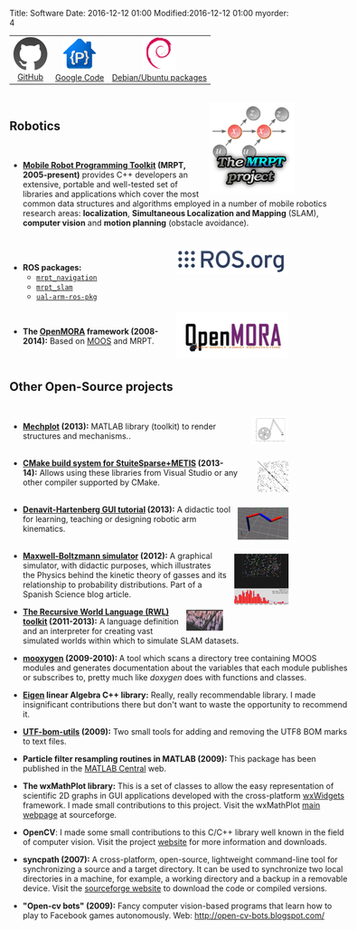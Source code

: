 Title: Software
Date: 2016-12-12 01:00
Modified:2016-12-12 01:00
myorder: 4


<div align="center">
<table border="0" cellpadding="5">
<tr>
  <td align="center"> <a href="https://github.com/jlblancoc" target="_blank"><img alt="Github" src="../imgs/github-icon.png" title="See GitHub profile"><br/> GitHub </a></td>
  <td align="center"><a href="https://code.google.com/u/joseluisblancoc@gmail.com/" target="_blank"><img alt="Google code" src="../imgs/google-code-icon.png" title="See Google Code profile"><br/> Google Code </a></td>
  <td align="center"><a href="https://qa.debian.org/developer.php?login=joseluisblancoc%40gmail.com" target="_blank"><img alt="Debian/Ubuntu" src="../imgs/debian-ubuntu-logo.png" title="See Debian packages"><br/> Debian/Ubuntu packages </a></td>
</tr>
</table>

</div>
<br>
<div style="float:right"><a href="http://www.mrpt.org/" target="_blank"><img alt="MRPT" src="../imgs/Mrpt_logo_vertical.png"></a></div>

<div style="width:600px">

<div class="sw-header"><h2>Robotics</h2></div>

<b>
<div style="width:600px"><b><br>
</b></div>
<ul><li><a href="http://www.mrpt.org/" target="_blank">Mobile Robot Programming Toolkit</a> (MRPT, 2005-present)</b> provides C++ developers an extensive, portable and well-tested set of libraries and applications which cover the most common data structures and algorithms employed in a number of mobile robotics research areas: <b>localization</b>, <b>Simultaneous Localization and Mapping</b> (SLAM), <b>computer vision</b> and <b>motion planning</b> (obstacle avoidance). </li></ul>
</div>
<div style="width:600px"><br>
</div>

<div style="display:inline;float:right;margin-top:5px;margin-right:10px;margin-bottom:5px;margin-left:10px"><img alt="ROS" border="0" src="../imgs/ros-300x70.png" width="200px"></div>
<div style="width:600px"><br>
<ul><li><b>ROS packages:</b> <ul>
  <li><a href="http://wiki.ros.org/mrpt_navigation"><code>mrpt_navigation</code></a></li>
  <li><a href="http://wiki.ros.org/mrpt_slam"><code>mrpt_slam</code></a></li>
  <li><a href="https://github.com/ual-arm-ros-pkg"><code>ual-arm-ros-pkg</code></a></li>
 </ul>
</li></ul>
</div>


<div style="display:inline;float:right;margin-top:5px;margin-right:10px;margin-bottom:5px;margin-left:10px"><a href="https://github.com/OpenMORA" target="_blank"><img alt="OpenMORA" border="0" src="../imgs/openmora_small.jpg" width="200px"></a></div>
<div style="width:600px"><br>
<ul><li><b><b>The&nbsp;<a href="https://github.com/OpenMORA" target="_blank">OpenMORA</a> framework (2008-2014):</b><span style="font-weight:normal">&nbsp;Based on <a href="http://www.robots.ox.ac.uk/~mobile/MOOS/wiki/pmwiki.php/Main/Introduction" target="_blank">MOOS</a> and MRPT.</span></b></li></ul>
</div>

</div>



<br/>
<div style="width:600px">
<div class="sw-header"><h2>Other Open-Source projects</h2></div>
</div>
<br/>

<div style="display:inline;float:right;margin-top:5px;margin-right:10px;margin-bottom:5px;margin-left:10px"><img alt="mechplot" border="0" src="../imgs/mechplot_icon.png"></div>
<div style="width:600px">
<ul><li><b><a href="https://github.com/jlblancoc/mechplot" target="_blank">Mechplot</a> </b><b>(2013):</b>&nbsp;MATLAB library (toolkit) to render structures and mechanisms..<br>
<br>
</li></ul>
</div>


<div style="display:inline;float:right;margin-top:5px;margin-right:10px;margin-bottom:5px;margin-left:10px"><img alt="denavit-hartenberh" border="0" src="../imgs/suitesparse_cmake_logo.png"></div>
<div style="width:600px">
<ul><li><b><a href="https://github.com/jlblancoc/suitesparse-metis-for-windows" target="_blank">CMake build system for StuiteSparse+METIS</a> </b><b>(2013-14):</b>&nbsp;Allows using these libraries from Visual Studio or any other compiler supported by CMake.<br>
<br>
</li></ul>
</div>

<div style="display:inline;float:right;margin-top:5px;margin-right:10px;margin-bottom:5px;margin-left:10px"><img alt="denavit-hartenberh" border="0" src="../imgs/denavit-hartenberg_small.png"></div>
<div style="width:600px">
<ul><li><b><a href="http://www.mrpt.org/list-of-mrpt-apps/application-robotic-arm-kinematics/" target="_blank">Denavit-Hartenberg GUI tutorial</a> </b><b>(2013):</b>&nbsp;A didactic tool for learning, teaching or designing robotic arm kinematics.<br>
<br>
</li></ul>
</div>
<div style="display:inline;float:right;margin-top:5px;margin-right:10px;margin-bottom:5px;margin-left:10px"><img alt="boltzmann" border="0" src="../imgs/maxwell-boltzmann-screenshot.png"></div>
<div style="display:inline;float:right;margin-top:5px;margin-right:10px;margin-bottom:5px;margin-left:10px"><br>
</div>
<div style="width:600px">

<ul><li><b><a href="http://code.google.com/p/maxwell-boltzmann-simulator/" target="_blank">Maxwell-Boltzmann simulator</a></b><b>&nbsp;(2012):</b>&nbsp;A graphical simulator, with didactic purposes, which illustrates the Physics behind the kinetic theory of gasses and its relationship to probability distributions. Part of a Spanish Science blog article.</li></ul>

</div>

<div style="display:inline;float:right;margin-top:5px;margin-right:10px;margin-bottom:5px;margin-left:10px"><img alt="RWL" border="0" src="../imgs/rwt_icon.png"></div>
<div style="width:600px">

<ul><li><b><a href="http://code.google.com/p/recursive-world-toolkit/" target="_blank">The Recursive World Language (RWL) toolkit</a>&nbsp;(2011-2013):</b>&nbsp;A language definition and an interpreter for creating vast simulated worlds within which to simulate SLAM datasets.</li></ul>
<ul><li><b><a href="http://code.google.com/p/mooxygen/" target="_blank">mooxygen</a> (2009-2010):&nbsp;</b>A tool which scans a directory tree containing MOOS modules and generates documentation about the variables that each module publishes or subscribes to, pretty much like <i>doxygen</i> does with functions and classes.</li></ul>
<ul><li><b><a href="http://eigen.tuxfamily.org/" target="_blank">Eigen</a> linear Algebra C++ library:</b> Really, really recommendable library. I made insignificant contributions there but don't want to waste the opportunity to recommend it.</li></ul>
<ul><li><b><a href="http://code.google.com/p/utf-bom-utils/" target="_blank">UTF-bom-utils</a> (2009):</b>&nbsp;Two small tools for adding and removing the UTF8 BOM marks to text files.</li></ul>
<ul>
 <li><b>Particle filter resampling routines in MATLAB (2009):</b>
This package has been published in the
<a href="http://www.mathworks.es/matlabcentral/fileexchange/24968">MATLAB Central</a> web.</li>

</ul>


<ul>
 <li><b>The wxMathPlot library:</b> This is a set of classes to allow the easy representation of scientific 2D graphs in GUI applications developed with the cross-platform <a href="http://www.wxwidgets.org/" target="_blank">wxWidgets</a> framework. I made small contributions to this project. Visit the wxMathPlot <a href="http://wxmathplot.sourceforge.net/" target="_blank">main webpage</a> at sourceforge.
 </li>

</ul>


<ul>
 <li><b>OpenCV</b>: I made some small contributions to this C/C++ library well known in the field of computer vision.
  Visit the project <a href="http://opencvlibrary.sourceforge.net/" target="_blank">website</a> for more information and downloads.
 </li>

</ul>



<ul>
 <li><b>syncpath (2007):</b> A cross-platform, open-source, lightweight command-line tool for synchronizing a source and a target directory. It can be used to synchronize two local directories in a machine, for example, a working directory and a backup in a removable device.
 Visit the <a href="http://syncpath.sourceforge.net/" target="_blank">sourceforge website</a> to download the code or compiled versions.
 </li>

</ul>

<ul>
 <li> <b>"Open-cv bots" (2009):</b> Fancy computer vision-based programs that learn how to play to Facebook games autonomously. Web: <a href="http://open-cv-bots.blogspot.com/" target="_blank">http://open-cv-bots.blogspot.com/</a>
 </li>

</ul>
